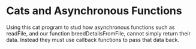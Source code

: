 # Cats and Asynchronous Functions

Using this cat program to stud how asynchronous functions such as readFile, and our function breedDetailsFromFile, cannot simply return their data. Instead they must use callback functions to pass that data back.